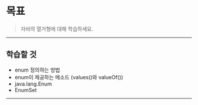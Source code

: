 # 목표

> 자바의 열거형에 대해 학습하세요.

---

## 학습할 것

- enum 정의하는 방법
- enum이 제공하는 메소드 (values()와 valueOf())
- java.lang.Enum
- EnumSet

---